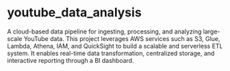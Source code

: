 # youtube_data_analysis
A cloud-based data pipeline for ingesting, processing, and analyzing large-scale YouTube data. This project leverages AWS services such as S3, Glue, Lambda, Athena, IAM, and QuickSight to build a scalable and serverless ETL system. It enables real-time data transformation, centralized storage, and interactive reporting through a BI dashboard.
